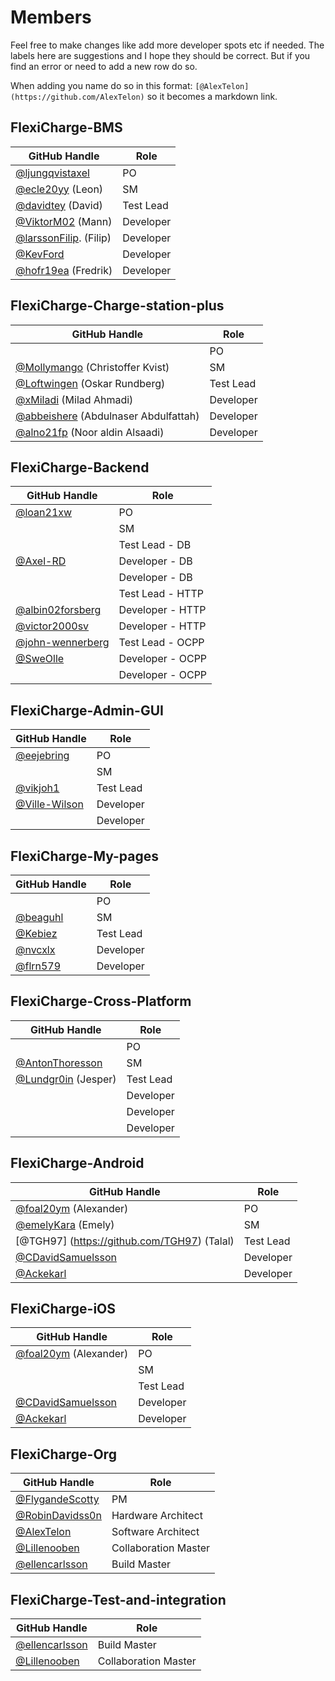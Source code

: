 # Members

Feel free to make changes like add more developer spots etc if needed. The labels here are suggestions and I hope they should be correct. But if you find an error or need to add a new row do so.

When adding you name do so in this format: `[@AlexTelon](https://github.com/AlexTelon)` so it becomes a markdown link.

## FlexiCharge-BMS

| GitHub Handle                                             | Role      |
| --------------------------------------------------------- | --------- |
| [@ljungqvistaxel](https://github.com/ljungqvistaxel)      | PO        |
| [@ecle20yy](https://github.com/ecle20yy) (Leon)           | SM        |
| [@davidtey](https://github.com/davidtey) (David)          | Test Lead |
| [@ViktorM02](https://github.com/ViktorM02) (Mann)         | Developer |
| [@larssonFilip](https://github.com/LarssonFilip). (Filip) | Developer |
| [@KevFord](https://github.com/KevFord)                    | Developer |
| [@hofr19ea](https://github.com/hofr19ea) (Fredrik)        | Developer |

## FlexiCharge-Charge-station-plus

| GitHub Handle                                                         | Role      |
| --------------------------------------------------------------------- | --------- |
|                                                                       | PO        |
| [@Mollymango](https://github.com/Mollymango) (Christoffer Kvist)      | SM        |
| [@Loftwingen](https://github.com/Loftwingen) (Oskar Rundberg)         | Test Lead |
| [@xMiladi](https://github.com/xmiladi) (Milad Ahmadi)                 | Developer |
| [@abbeishere](https://github.com/abbeishere) (Abdulnaser Abdulfattah) | Developer |
|  [@alno21fp](https://github.com/alno21fp) (Noor aldin Alsaadi)        | Developer |

## FlexiCharge-Backend

| GitHub Handle                                          | Role             |
| ------------------------------------------------------ | ---------------- |
| [@loan21xw](https://github.com/loan21xw)               | PO               |
|                                                        | SM               |
|                                                        | Test Lead - DB   |
| [@Axel-RD](https://github.com/Axel-RD)                 | Developer - DB   |
|                                                        | Developer - DB   |
|                                                        | Test Lead - HTTP |
| [@albin02forsberg](https://github.com/albin02forsberg) | Developer - HTTP |
| [@victor2000sv](https://github.com/victor2000sv)       | Developer - HTTP |
| [@john-wennerberg](https://github.com/John-Wennerberg) | Test Lead - OCPP |
| [@SweOlle](https://github.com/SweOlle)                 | Developer - OCPP |
|                                                        | Developer - OCPP |

## FlexiCharge-Admin-GUI

| GitHub Handle                                    | Role      |
| ------------------------------------------------ | --------- |
| [@eejebring](https://github.com/eejebring)       | PO        |
|                                                  | SM        |
| [@vikjoh1](https://github.com/vikjoh1)           | Test Lead |
| [@Ville-Wilson](https://github.com/Ville-Wilson) | Developer |
|                                                  | Developer |

## FlexiCharge-My-pages

| GitHub Handle                          | Role      |
| -------------------------------------- | --------- |
|                                        | PO        |
| [@beaguhl](https://github.com/Beaguhl) | SM        |
| [@Kebiez](https://github.com/Kebiez)   | Test Lead |
| [@nvcxlx](https://github.com/nvcxlx)   | Developer |
| [@flrn579](https://github.com/flrn579) | Developer |

## FlexiCharge-Cross-Platform

| GitHub Handle                                        | Role      |
| ---------------------------------------------------- | --------- |
|                                                      | PO        |
| [@AntonThoresson](https://github.com/AntonThoresson) | SM        |
| [@Lundgr0in](https://github.com/Lundgr0in) (Jesper)  | Test Lead |
|                                                      | Developer |
|                                                      | Developer |
|                                                      | Developer |

## FlexiCharge-Android

| GitHub Handle                                            | Role      |
| -------------------------------------------------------- | --------- |
| [@foal20ym](https://github.com/foal20ym) (Alexander)     | PO        |
| [@emelyKara](https://github.com/emelyKara) (Emely)       | SM        |
| [@TGH97] (https://github.com/TGH97) (Talal)              | Test Lead |
| [@CDavidSamuelsson](https://github.com/CDavidSamuelsson) | Developer |
| [@Ackekarl](https://github.com/Ackekarl)                 | Developer |

## FlexiCharge-iOS

| GitHub Handle                                            | Role      |
| -------------------------------------------------------- | --------- |
| [@foal20ym](https://github.com/foal20ym) (Alexander)     | PO        |
|                                                          | SM        |
|                                                          | Test Lead |
| [@CDavidSamuelsson](https://github.com/CDavidSamuelsson) | Developer |
| [@Ackekarl](https://github.com/Ackekarl)                 | Developer |

## FlexiCharge-Org

| GitHub Handle                                        | Role                 |
| ---------------------------------------------------- | -------------------- |
| [@FlygandeScotty](https://github.com/FlygandeScotty) | PM                   |
| [@RobinDavidss0n](https://github.com/RobinDavidss0n) | Hardware Architect   |
| [@AlexTelon](https://github.com/AlexTelon)           | Software Architect   |
| [@Lillenooben](https://github.com/Lillenooben)       | Collaboration Master |
| [@ellencarlsson](https://github.com/ellencarlsson)   | Build Master         |

## FlexiCharge-Test-and-integration

| GitHub Handle                                      | Role                 |
| -------------------------------------------------- | -------------------- |
| [@ellencarlsson](https://github.com/ellencarlsson) | Build Master         |
| [@Lillenooben](https://github.com/Lillenooben)     | Collaboration Master |
